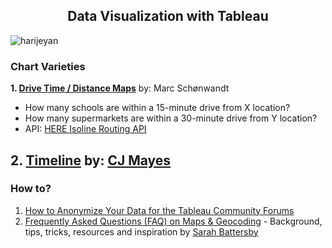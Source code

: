 <h2 align="center">Data Visualization with Tableau</h2>

<p align="left"> <img src="https://komarev.com/ghpvc/?username=harijeyan&label=Profile%20views&color=0e75b6&style=flat" alt="harijeyan" /> </p>

### Chart Varieties

**1. [Drive Time / Distance Maps](https://www.flerlagetwins.com/2022/01/drive-time.html)** by: Marc Schønwandt
- How many schools are within a 15-minute drive from X location?
- How many supermarkets are within a 30-minute drive from Y location?
 - API: [HERE Isoline Routing API](https://developer.here.com/documentation/isoline-routing-api/dev_guide/index.html)


**2. [Timeline](https://public.tableau.com/app/profile/cj.mayes/viz/TimelineMock-Up/Timeline)** by: [CJ Mayes](https://cj-mayes.com/)
 ---

### How to?
1. [How to Anonymize Your Data for the Tableau Community Forums](https://datakatie.com/2022/08/26/how-to-anonymize-your-data-for-the-tableau-community-forums/)
2. [Frequently Asked Questions (FAQ) on Maps & Geocoding](https://community.tableau.com/s/news/a0A4T000002gyGtUAI/maps-geocoding-faq) - Background, tips, tricks, resources and inspiration by [Sarah Battersby](https://community.tableau.com/s/profile/0054T000001NkUyQAK)

